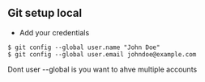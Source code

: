 ## Git setup local

- Add your credentials

```
$ git config --global user.name "John Doe"
$ git config --global user.email johndoe@example.com

```
Dont user --global is you want to ahve multiple accounts